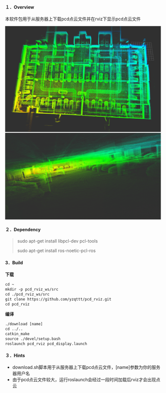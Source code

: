 #### １．Overview

本软件包用于从服务器上下载pcd点云文件并在rviz下显示pcd点云文件

<center class="half">
    <img src="./pic/whole.png">
    <img src="./pic/part.png">
</center>


#### ２．Dependency

> sudo apt-get install libpcl-dev pcl-tools
>
> sudo apt-get install ros-noetic-pcl-ros

#### 3．Build

**下载**

```shell
cd ~
mkdir -p pcd_rviz_ws/src
cd ./pcd_rviz_ws/src
git clone https://github.com/yzqttt/pcd_rviz.git
cd pcd_rviz
```

**编译**

```shell
./download [name]
cd ../..
catkin_make
source ./devel/setup.bash
roslaunch pcd_rviz pcd_display.launch
```

#### ３．Hints

* download.sh脚本用于从服务器上下载pcd点云文件，[name]参数为你的服务器用户名
* 由于pcd点云文件较大，运行roslaunch会经过一段时间加载后rviz才会出现点云



